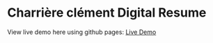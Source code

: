 #  Charrière clément Digital Resume

View live demo here using github pages: [Live Demo](https://clemtoclem.github.io/MyWebsite/)